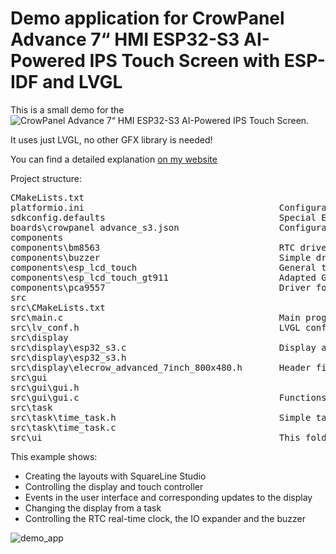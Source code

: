 # Demo application for CrowPanel Advance 7“ HMI ESP32-S3 AI-Powered IPS Touch Screen with ESP-IDF and LVGL

This is a small demo for the ![CrowPanel Advance 7“ HMI ESP32-S3 AI-Powered IPS Touch Screen]([https://github.com/user-attachments/assets/5b2e9cad-c5c2-48d8-8e11-7e8b55169fdf](https://www.elecrow.com/crowpanel-advance-7-0-hmi-esp32-ai-display-800x480-artificial-intelligent-ips-touch-screen-support-meshtastic-and-arduino-lvgl-micropython.html?idd=5)). 

It uses just LVGL, no other GFX library is needed!

You can find a detailed explanation [on my website](https://www.haraldkreuzer.net/en/news/crowpanel-advance-7-esp32-basics-and-gui-development-lvgl-esp-idf) 

Project structure:

<pre>
CMakeLists.txt
platformio.ini                                     Configuration of the project
sdkconfig.defaults                                 Special ESP-IDF settings
boards\crowpanel advance_s3.json                   Configuration of the CrowPanel board
components
components\bm8563                                  RTC driver
components\buzzer                                  Simple driver for the buzzer
components\esp_lcd_touch                           General touch driver code
components\esp_lcd_touch_gt911                     Adapted GT911 driver
components\pca9557                                 Driver for the IO expander
src
src\CMakeLists.txt
src\main.c                                         Main program
src\lv_conf.h                                      LVGL configuration
src\display
src\display\esp32_s3.c                             Display and LVGL initialization
src\display\esp32_s3.h
src\display\elecrow_advanced_7inch_800x480.h       Header file for the CrowPanel board
src\gui
src\gui\gui.h
src\gui\gui.c                                      Functions for changes in the GUI
src\task
src\task\time_task.h                               Simple task that displays the RTC time
src\task\time_task.c
src\ui                                             This folder contains the Squareline Studio export
</pre>

This example shows:


- Creating the layouts with SquareLine Studio
- Controlling the display and touch controller
- Events in the user interface and corresponding updates to the display
- Changing the display from a task
- Controlling the RTC real-time clock, the IO expander and the buzzer


![demo_app](https://github.com/user-attachments/assets/5b2e9cad-c5c2-48d8-8e11-7e8b55169fdf)


